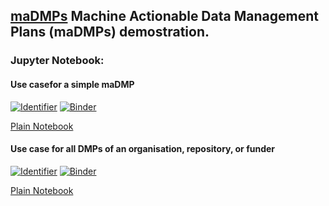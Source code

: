 ## [maDMPs](https://www.rd-alliance.org/madmps) Machine Actionable Data Management Plans (maDMPs) demostration. 

### Jupyter Notebook:

#### Use casefor a simple maDMP

[![Identifier](https://img.shields.io/badge/doi-10.14454%2Fw67k-5373-fca709.svg)](https://doi.org/10.14454/w67k-5373)
[![Binder](https://mybinder.org/badge_logo.svg)](https://mybinder.org/v2/gh/datacite/pidgraph-notebooks-python/master?filepath=dmp%2Fuser-story-single-dmp-connections.ipynb)

[Plain Notebook](https://nbviewer.jupyter.org/github/datacite/pidgraph-notebooks-python/blob/master/dmp/user-story-single-dmp-connections.ipynb)


#### Use case for all DMPs of an organisation, repository, or funder

[![Identifier](https://img.shields.io/badge/doi-10.14454%2Fw67k-5373-fca709.svg)](https://doi.org/10.14454/w67k-5373)
[![Binder](https://mybinder.org/badge_logo.svg)](https://mybinder.org/v2/gh/datacite/pidgraph-notebooks-python/blob/master/dmp/user-story-all-dmps.ipynb)

[Plain Notebook](https://nbviewer.jupyter.org/github/datacite/pidgraph-notebooks-python/blob/master/dmp/user-story-all-dmps.ipynb)

